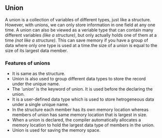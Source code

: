 ## Union
A union is a collection of variables of different types, just like a structure. However, with unions, we can only store information in one field at any one time. A union can also be viewed as a veriable type that can contain many different variables *(like a structure)*, but only actually holds one of them at a time *(not like a structure)*. This can save memory if you have a group of data where only one type is used at a time.the size of a union is equal to the size of its largest data member.

### Features of unions 
- It is same as the structure.
- Union is also used to group different data types to store the record under the unique name.
- The *'union'* is the keyword of union. It is used before the declaring the union.
- It is a user-defined data type which is used to store hetrogeneous data under a single unique name.
- In the structure each member has its own memory location whereas members of union has same memory location that is largest in size.
- When a union is declared, the compiler automatically allocates a memory location to hold the largest data type of members in the union.
- Union is used for saving the memory space.